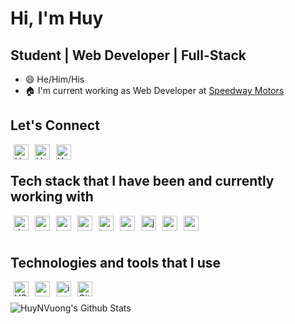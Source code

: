 # Hi, I'm Huy

## Student | Web Developer | Full-Stack

* :smile: He/Him/His
* :house: I'm current working as Web Developer at [Speedway Motors](https://www.speedwaymotors.com/)

## Let's Connect

[<img align="left" alt="HuyVuong | LinkedIn" width="24px" display="block" src="https://cdn.jsdelivr.net/npm/simple-icons@v3/icons/linkedin.svg" style="margin-right: 5px; margin-left: 5px"/>](https://www.linkedin.com/in/huynvuong/)

[<img align="left" alt="HuyVuong | LinkedIn" width="24px" src="https://cdn.jsdelivr.net/npm/simple-icons@v3/icons/github.svg" style="margin-right: 5px; margin-left: 5px"/>](https://github.com/HuyNVuong/)

[<img align="left" alt="HuyVuong | LinkedIn" width="24px" src="https://cdn.jsdelivr.net/npm/simple-icons@v3/icons/gmail.svg" style="margin-right: 5px; margin-left: 5px"/>](mailto:huynguyenvuong99@gmail.com?subject=[GitHub]%20Source%20Han%20Sans)

<br/>

## Tech stack that I have been and currently working with

<a href="https://dotnet.microsoft.com/learn/dotnet/what-is-dotnet">
  <img align="left" alt="dotnet" width="24px" src="https://cdn.jsdelivr.net/npm/simple-icons@v3/icons/dot-net.svg" style="margin-right: 5px; margin-left: 5px"/>
</a>
<a href="https://graphql-dotnet.github.io/">
  <img align="left" alt="graphql" width="24px" src="https://cdn.jsdelivr.net/npm/simple-icons@v3/icons/graphql.svg" style="margin-right: 5px; margin-left: 5px"/>
</a>
<img align="left" alt="csharp" width="24px" src="https://cdn.jsdelivr.net/npm/simple-icons@v3/icons/csharp.svg" style="margin-right: 5px; margin-left: 5px"/>
<img align="left" alt="react" width="24px" src="https://cdn.jsdelivr.net/npm/simple-icons@v3/icons/react.svg" style="margin-right: 5px; margin-left: 5px"/>
<img align="left" alt="typescript" width="24px" src="https://cdn.jsdelivr.net/npm/simple-icons@v3/icons/typescript.svg" style="margin-right: 5px; margin-left: 5px"/>
<img align="left" alt="angular" width="24px" src="https://cdn.jsdelivr.net/npm/simple-icons@v3/icons/angular.svg" style="margin-right: 5px; margin-left: 5px"/>
<img align="left" alt="java" width="24px" src="https://cdn.jsdelivr.net/npm/simple-icons@v3/icons/java.svg" style="margin-right: 5px; margin-left: 5px"/>
<img align="left" alt="golang" width="24px" src="https://cdn.jsdelivr.net/npm/simple-icons@v3/icons/go.svg" style="margin-right: 5px; margin-left: 5px"/>
<img align="left" alt="mysql" width="24px" src="https://cdn.jsdelivr.net/npm/simple-icons@v3/icons/mysql.svg" style="margin-right: 5px; margin-left: 5px"/>

<br/>
<br/>

## Technologies and tools that I use

<img align="left" alt="VS" width="24px" src="https://cdn.jsdelivr.net/npm/simple-icons@v3/icons/visualstudio.svg" style="margin-right: 5px; margin-left: 5px"/>
<img align="left" alt="vscode" width="24px" src="https://cdn.jsdelivr.net/npm/simple-icons@v3/icons/visualstudiocode.svg" style="margin-right: 5px; margin-left: 5px"/>
<img align="left" alt="intellij" width="24px" src="https://cdn.jsdelivr.net/npm/simple-icons@v3/icons/intellijidea.svg" style="margin-right: 5px; margin-left: 5px"/>
<img align="left" alt="Git" width="24px" src="https://cdn.jsdelivr.net/npm/simple-icons@v3/icons/git.svg" style="margin-right: 5px; margin-left: 5px"/>

<br/>

<br>
<img align="left" alt="HuyNVuong's Github Stats" src="https://github-readme-stats.codestackr.vercel.app/api?username=HuyNVuong&show_icons=true&hide_border=true&count_private=true&hide=stars" />
